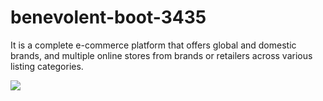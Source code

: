 # benevolent-boot-3435
It is a complete e-commerce platform that offers global and domestic brands, and multiple online stores from brands or retailers across various listing categories.

<img src="https://columbia.scene7.com/is/image/ColumbiaSportswear2/03-09_37758_NewArrivals_Sub_v0_XL?$aem_pjpeg$" />

<a href="https://benevolent-boot-3435.vercel.app/"></a>

